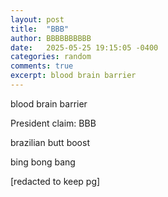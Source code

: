 ```yaml
---
layout: post
title:  "BBB"
author: BBBBBBBBBB
date:   2025-05-25 19:15:05 -0400
categories: random
comments: true
excerpt: blood brain barrier
---
```

blood brain barrier

President claim: BBB

brazilian butt boost

bing bong bang

[redacted to keep pg]
